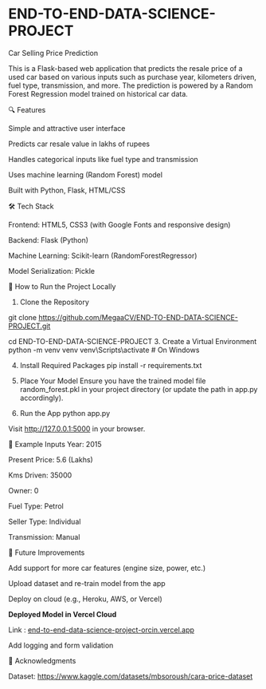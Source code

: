# END-TO-END-DATA-SCIENCE-PROJECT

Car Selling Price Prediction

This is a Flask-based web application that predicts the resale price of a used car based on various inputs such as purchase year, kilometers driven, fuel type, transmission, and more. The prediction is powered by a Random Forest Regression model trained on historical car data.

🔍 Features

Simple and attractive user interface

Predicts car resale value in lakhs of rupees

Handles categorical inputs like fuel type and transmission

Uses machine learning (Random Forest) model

Built with Python, Flask, HTML/CSS

🛠️ Tech Stack

Frontend: HTML5, CSS3 (with Google Fonts and responsive design)

Backend: Flask (Python)

Machine Learning: Scikit-learn (RandomForestRegressor)

Model Serialization: Pickle

🚀 How to Run the Project Locally
1. Clone the Repository

git clone https://github.com/MegaaCV/END-TO-END-DATA-SCIENCE-PROJECT.git

cd END-TO-END-DATA-SCIENCE-PROJECT
3. Create a Virtual Environment 
python -m venv venv
venv\Scripts\activate  # On Windows

4. Install Required Packages
pip install -r requirements.txt

5. Place Your Model
Ensure you have the trained model file random_forest.pkl in your project directory (or update the path in app.py accordingly).

6. Run the App
python app.py

Visit http://127.0.0.1:5000 in your browser.

🧪 Example Inputs
Year: 2015

Present Price: 5.6 (Lakhs)

Kms Driven: 35000

Owner: 0

Fuel Type: Petrol

Seller Type: Individual

Transmission: Manual

📌 Future Improvements


Add support for more car features (engine size, power, etc.)

Upload dataset and re-train model from the app

Deploy on cloud (e.g., Heroku, AWS, or Vercel)

**Deployed Model in Vercel Cloud**

Link : [end-to-end-data-science-project-orcin.vercel.app](https://end-to-end-data-science-project-orcin.vercel.app/)

Add logging and form validation

🙌 Acknowledgments

Dataset: https://www.kaggle.com/datasets/mbsoroush/cara-price-dataset
